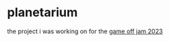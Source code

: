 # planetarium
the project i was working on for the [game off jam 2023](https://itch.io/jam/game-off-2023)
